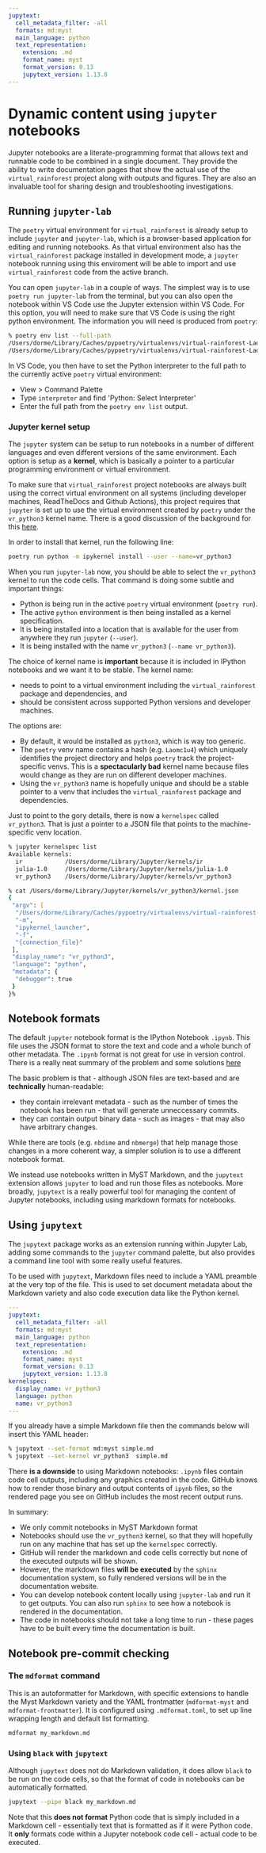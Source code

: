 ```yaml
---
jupytext:
  cell_metadata_filter: -all
  formats: md:myst
  main_language: python
  text_representation:
    extension: .md
    format_name: myst
    format_version: 0.13
    jupytext_version: 1.13.8
---
```


# Dynamic content using `jupyter` notebooks

Jupyter notebooks are a literate-programming format that allows text and runnable code
to be combined in a single document. They provide the ability to write documentation
pages that show the actual use of the `virtual_rainforest` project along with outputs
and figures. They are also an invaluable tool for sharing design and troubleshooting
investigations.

## Running `jupyter-lab`

The `poetry` virtual environment for `virtual_rainforest` is already setup to
include `jupyter` and `jupyter-lab`, which is a browser-based application for editing
and running notebooks. As that virtual environment also has the `virtual_rainforest`
package installed in development mode, a `jupyter` notebook running using this
enviroment will be able to import and use `virtual_rainforest` code from the active
branch.

You can open `jupyter-lab` in a couple of ways. The simplest way is to use `poetry run
jupyter-lab` from the terminal, but you can also open the notebook within VS Code use
the Jupyter extension within VS Code. For this option, you will need to make sure that
VS Code is using the right python environment. The information you will need is
produced from `poetry`:

```zsh
% poetry env list --full-path
/Users/dorme/Library/Caches/pypoetry/virtualenvs/virtual-rainforest-Laomc1u4-py3.10
/Users/dorme/Library/Caches/pypoetry/virtualenvs/virtual-rainforest-Laomc1u4-py3.9 (Activated)
```

In VS Code, you then have to set the Python interpreter to the full path to the
currently active `poetry` virtual environment:

- View > Command Palette
- Type `interpreter` and find 'Python: Select Interpreter'
- Enter the full path from the `poetry env list` output.

### Jupyter kernel setup

The `jupyter` system can be setup to run notebooks in a number of different languages
and even different versions of the same environment. Each option is setup as a
**kernel**, which is basically a pointer to a particular programming environment or
virtual environment.

To make sure that `virtual_rainforest` project notebooks are always built using the
correct virtual environment on all systems (including developer machines, ReadTheDocs
and Github Actions), this project requires that `jupyter` is set up to use the virtual
environment created by `poetry` under the `vr_python3` kernel name. There is a good
discussion of the background for this
[here](https://janakiev.com/blog/jupyter-virtual-envs/).

In order to install that kernel, run the following line:

```zsh
poetry run python -m ipykernel install --user --name=vr_python3
```

When you run `jupyter-lab` now, you should be able to select the `vr_python3` kernel to
run the code cells. That command is doing some subtle and important things:

- Python is being run in the active `poetry` virtual environment (`poetry run`).
- The active `python` environment is then being installed as a kernel specification.
- It is being installed into a location that is available for the user from anywhere
  they run `jupyter` (`--user`).
- It is being installed with the name `vr_python3` (`--name vr_python3`).

The choice of kernel name is **important** because it is included in IPython notebooks
and we want it to be stable. The kernel name:

- needs to point to a virtual environment including the `virtual_rainforest` package
  and dependencies, and
- should be consistent across supported Python versions and developer machines.

The options are:

- By default, it would be installed as `python3`, which is way too generic.
- The `poetry` venv name contains a hash (e.g. `Laomc1u4`) which uniquely identifies the
  project directory and helps `poetry` track the project-specific venvs. This is a
  **spectacularly bad** kernel name because files would change as they are run on
  different developer machines.
- Using the `vr_python3` name is hopefully unique and should be a stable pointer to a
  venv that includes  the `virtual_rainforest` package and dependencies.

Just to point to the gory details, there is now a `kernelspec` called `vr_python3`. That
is just a pointer to a JSON file that points to the machine-specific venv location.

```zsh
% jupyter kernelspec list
Available kernels:
  ir            /Users/dorme/Library/Jupyter/kernels/ir
  julia-1.0     /Users/dorme/Library/Jupyter/kernels/julia-1.0
  vr_python3    /Users/dorme/Library/Jupyter/kernels/vr_python3
```

```zsh
% cat /Users/dorme/Library/Jupyter/kernels/vr_python3/kernel.json
{
 "argv": [
  "/Users/dorme/Library/Caches/pypoetry/virtualenvs/virtual-rainforest-Laomc1u4-py3.10/bin/python",
  "-m",
  "ipykernel_launcher",
  "-f",
  "{connection_file}"
 ],
 "display_name": "vr_python3",
 "language": "python",
 "metadata": {
  "debugger": true
 }
}%
```

## Notebook formats

The default `jupyter` notebook format is the IPython Notebook `.ipynb`. This file uses
the JSON format to store the text and code and a whole bunch of other metadata. The
`.ipynb` format is not great for use in version control. There is a really neat summary
of the problem and some solutions
[here](https://nextjournal.com/schmudde/how-to-version-control-jupyter)

The basic problem is that - although JSON files are text-based and are **technically**
human-readable:

- they contain irrelevant metadata - such as the number of times the notebook has been
  run - that will generate unneccessary commits.
- they can contain output binary data - such as images - that may also have arbitrary
  changes.

While there are tools (e.g. `nbdime` and `nbmerge`) that help manage those changes in a
more coherent way, a simpler solution is to use a different notebook format.

We instead use notebooks written in MyST Markdown, and the `jupytext` extension allows
`jupyter` to load and run those files as notebooks. More broadly, `jupytext` is a really
powerful tool for managing the content of Jupyter notebooks, including using markdown
formats for notebooks.

## Using `jupytext`

The `jupytext` package works as an extension running within Jupyter Lab, adding some
commands to the `jupyter` command palette, but also provides a command line tool with
some really useful features.

To be used with `jupytext`, Markdown files need to include a YAML preamble at the very
top of the file. This is used to set document metadata about the Markdown variety and
also code execution data like the Python kernel.

```yaml
---
jupytext:
  cell_metadata_filter: -all
  formats: md:myst
  main_language: python
  text_representation:
    extension: .md
    format_name: myst
    format_version: 0.13
    jupytext_version: 1.13.8
kernelspec:
  display_name: vr_python3
  language: python
  name: vr_python3
---
```

If you already have a simple Markdown file then the commands below will insert this YAML
header:

```zsh
% jupytext --set-format md:myst simple.md
% jupytext --set-kernel vr_python3  simple.md
```

There **is a downside** to using Markdown notebooks: `.ipynb` files contain code cell
outputs, including any graphics created in the code. GitHub knows how to render those
binary and output contents of `ipynb` files, so the rendered page you see on GitHub
includes the most recent output runs.

In summary:

- We only commit notebooks in MyST Markdown format
- Notebooks should use the `vr_python3` kernel, so that they will hopefully run on any
  machine that has set up the `kernelspec` correctly.
- GitHub will render the markdown and code cells correctly but none of the executed
  outputs will be shown.
- However, the markdown files **will be executed** by the `sphinx` documentation system,
  so fully rendered versions will be in the documentation website.
- You can develop notebook content locally using `jupyter-lab` and run it to get
  outputs. You can also run `sphinx` to see how a notebook is rendered in the
  documentation.
- The code in notebooks should not take a long time to run - these pages have to be
  built every time the documentation is built.

## Notebook pre-commit checking

### The `mdformat` command

This is an autoformatter for Markdown, with specific extensions to handle the Myst
Markdown variety and the YAML frontmatter (`mdformat-myst` and `mdformat-frontmatter`).
It is configured using `.mdformat.toml`, to set up line wrapping length and default list
formatting.

```zsh
mdformat my_markdown.md
```

### Using `black` with `jupytext`

Although `jupytext` does not do Markdown validation, it does allow `black` to be run on
the code cells, so that the format of code in notebooks can be automatically formatted.

```zsh
jupytext --pipe black my_markdown.md
```

Note that this **does not format** Python code that is simply included in a Markdown
cell - essentially text that is formatted as if it were Python code. It **only** formats
code within a Jupyter notebook code cell - actual code to be executed.
